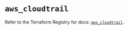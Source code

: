 # `aws_cloudtrail`

Refer to the Terraform Registry for docs: [`aws_cloudtrail`](https://registry.terraform.io/providers/hashicorp/aws/5.77.0/docs/resources/cloudtrail).
